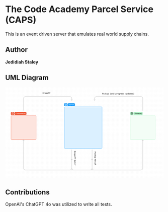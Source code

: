 # The Code Academy Parcel Service (CAPS)

This is an event driven server that emulates real world supply chains.

## Author

**Jedidiah Staley**

## UML Diagram

![UML](caps-uml.png)

## Contributions

OpenAI's ChatGPT 4o was utilized to write all tests.
